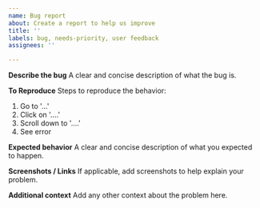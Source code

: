 ```yaml
---
name: Bug report
about: Create a report to help us improve
title: ''
labels: bug, needs-priority, user feedback
assignees: ''

---
```


**Describe the bug**
A clear and concise description of what the bug is.

**To Reproduce**
Steps to reproduce the behavior:
1. Go to '...'
2. Click on '....'
3. Scroll down to '....'
4. See error

**Expected behavior**
A clear and concise description of what you expected to happen.

**Screenshots / Links**
If applicable, add screenshots to help explain your problem.

**Additional context**
Add any other context about the problem here.
